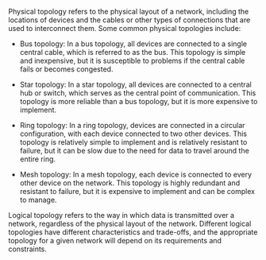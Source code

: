 Physical topology refers to the physical layout of a network, including the locations of devices and the cables or other types of connections that are used to interconnect them. Some common physical topologies include:

-   Bus topology: In a bus topology, all devices are connected to a single central cable, which is referred to as the bus. This topology is simple and inexpensive, but it is susceptible to problems if the central cable fails or becomes congested.

-   Star topology: In a star topology, all devices are connected to a central hub or switch, which serves as the central point of communication. This topology is more reliable than a bus topology, but it is more expensive to implement.

-   Ring topology: In a ring topology, devices are connected in a circular configuration, with each device connected to two other devices. This topology is relatively simple to implement and is relatively resistant to failure, but it can be slow due to the need for data to travel around the entire ring.

-   Mesh topology: In a mesh topology, each device is connected to every other device on the network. This topology is highly redundant and resistant to failure, but it is expensive to implement and can be complex to manage.

Logical topology refers to the way in which data is transmitted over a network, regardless of the physical layout of the network. Different logical topologies have different characteristics and trade-offs, and the appropriate topology for a given network will depend on its requirements and constraints.